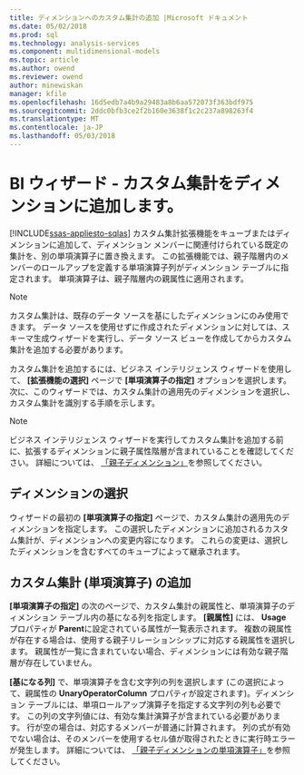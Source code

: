 ```yaml
---
title: ディメンションへのカスタム集計の追加 |Microsoft ドキュメント
ms.date: 05/02/2018
ms.prod: sql
ms.technology: analysis-services
ms.component: multidimensional-models
ms.topic: article
ms.author: owend
ms.reviewer: owend
author: minewiskan
manager: kfile
ms.openlocfilehash: 16d5edb7a4b9a29483a8b6aa572073f363bdf975
ms.sourcegitcommit: 2ddc0bfb3ce2f2b160e3638f1c2c237a898263f4
ms.translationtype: MT
ms.contentlocale: ja-JP
ms.lasthandoff: 05/03/2018
---
```

# <a name="bi-wizard---add-a-custom-aggregation-to-a-dimension"></a>BI ウィザード - カスタム集計をディメンションに追加します。
[!INCLUDE[ssas-appliesto-sqlas](../../includes/ssas-appliesto-sqlas.md)]
  カスタム集計拡張機能をキューブまたはディメンションに追加して、ディメンション メンバーに関連付けられている既定の集計を、別の単項演算子に置き換えます。 この拡張機能では、親子階層内のメンバーのロールアップを定義する単項演算子列がディメンション テーブルに指定されます。 単項演算子は、親子階層内の親属性に適用されます。  
  
> [!NOTE]  
>  カスタム集計は、既存のデータ ソースを基にしたディメンションにのみ使用できます。 データ ソースを使用せずに作成されたディメンションに対しては、スキーマ生成ウィザードを実行し、データ ソース ビューを作成してからカスタム集計を追加する必要があります。  
  
 カスタム集計を追加するには、ビジネス インテリジェンス ウィザードを使用して、 **[拡張機能の選択]** ページで **[単項演算子の指定]** オプションを選択します。 次に、このウィザードでは、カスタム集計の適用先のディメンションを選択し、カスタム集計を識別する手順を示します。  
  
> [!NOTE]  
>  ビジネス インテリジェンス ウィザードを実行してカスタム集計を追加する前に、拡張するディメンションに親子属性階層が含まれていることを確認してください。 詳細については、 [「親子ディメンション」](../../analysis-services/multidimensional-models/parent-child-dimension.md)を参照してください。  
  
## <a name="selecting-a-dimension"></a>ディメンションの選択  
 ウィザードの最初の **[単項演算子の指定]** ページで、カスタム集計の適用先のディメンションを指定します。 この選択したディメンションに追加されるカスタム集計が、ディメンションへの変更内容になります。 これらの変更は、選択したディメンションを含むすべてのキューブによって継承されます。  
  
## <a name="adding-custom-aggregation-unary-operator"></a>カスタム集計 (単項演算子) の追加  
 **[単項演算子の指定]** の次のページで、カスタム集計の親属性と、単項演算子のディメンション テーブル内の基になる列を指定します。 **[親属性]** には、 **Usage** プロパティが **Parent**に設定されている属性が一覧表示されます。 複数の親属性が存在する場合は、使用する親子リレーションシップに対応する親属性を選択します。 親属性が一覧に含まれていない場合、ディメンションには有効な親子階層が存在していません。  
  
 **[基になる列]** で、単項演算子を含む文字列の列を選択します  (この選択によって、親属性の **UnaryOperatorColumn** プロパティが設定されます)。ディメンション テーブルには、単項ロールアップ演算子を指定する文字列の列も必要です。 この列の文字列値には、有効な集計演算子が含まれている必要があります。 行が空の場合は、対応するメンバーが普通に計算されます。 列の式が有効でない場合は、そのメンバーを使用するセル値が取得されたときに実行時エラーが発生します。 詳細については、 [「親子ディメンションの単項演算子」](../../analysis-services/multidimensional-models/parent-child-dimension-attributes-unary-operators.md)を参照してください。  
  
  
